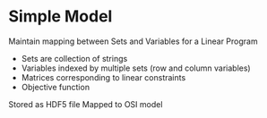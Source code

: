 # Simple Model

Maintain mapping between Sets and Variables for a Linear Program

* Sets are collection of strings
* Variables indexed by multiple sets (row and column variables)
* Matrices corresponding to linear constraints
* Objective function

Stored as HDF5 file
Mapped to OSI model 
